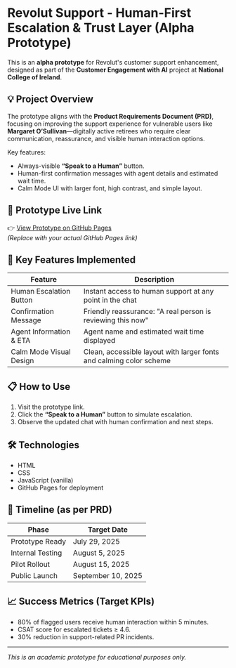 # Revolut Support - Human-First Escalation & Trust Layer (Alpha Prototype)

This is an **alpha prototype** for Revolut's customer support enhancement, designed as part of the **Customer Engagement with AI** project at **National College of Ireland**.

## 💡 Project Overview

The prototype aligns with the **Product Requirements Document (PRD)**, focusing on improving the support experience for vulnerable users like **Margaret O’Sullivan**—digitally active retirees who require clear communication, reassurance, and visible human interaction options.

Key features:
- Always-visible **“Speak to a Human”** button.
- Human-first confirmation messages with agent details and estimated wait time.
- Calm Mode UI with larger font, high contrast, and simple layout.

## 🚀 Prototype Live Link

👉 [View Prototype on GitHub Pages](https://username.github.io/projectname/)  
*(Replace with your actual GitHub Pages link)*

## 🧩 Key Features Implemented

| Feature                           | Description                                                                 |
|------------------------------------|-----------------------------------------------------------------------------|
| Human Escalation Button            | Instant access to human support at any point in the chat                    |
| Confirmation Message               | Friendly reassurance: "A real person is reviewing this now"                 |
| Agent Information & ETA            | Agent name and estimated wait time displayed                                |
| Calm Mode Visual Design            | Clean, accessible layout with larger fonts and calming color scheme         |

## 📋 How to Use

1. Visit the prototype link.
2. Click the **“Speak to a Human”** button to simulate escalation.
3. Observe the updated chat with human confirmation and next steps.

## 🛠 Technologies

- HTML
- CSS
- JavaScript (vanilla)
- GitHub Pages for deployment

## 📅 Timeline (as per PRD)

| Phase              | Target Date   |
|--------------------|---------------|
| Prototype Ready    | July 29, 2025 |
| Internal Testing   | August 5, 2025|
| Pilot Rollout      | August 15, 2025 |
| Public Launch      | September 10, 2025 |

## 📈 Success Metrics (Target KPIs)

- 80% of flagged users receive human interaction within 5 minutes.
- CSAT score for escalated tickets ≥ 4.6.
- 30% reduction in support-related PR incidents.

---

*This is an academic prototype for educational purposes only.*
